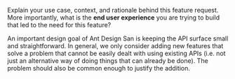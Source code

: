 Explain your use case, context, and rationale behind this feature request. More importantly, what is the **end user experience** you are trying to build that led to the need for this feature?

An important design goal of Ant Design San is keeping the API surface small and straightforward. In general, we only consider adding new features that solve a problem that cannot be easily dealt with using existing APIs (i.e. not just an alternative way of doing things that can already be done). The problem should also be common enough to justify the addition.
